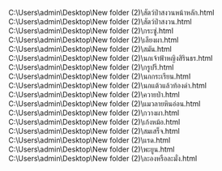 C:\Users\admin\Desktop\New folder (2)\สัตว์ป่าสงวนหน้าหลัก.html
C:\Users\admin\Desktop\New folder (2)\สัตว์ป่าสงวน.html
C:\Users\admin\Desktop\New folder (2)\กระซู่.html
C:\Users\admin\Desktop\New folder (2)\เลียงผา.html
C:\Users\admin\Desktop\New folder (2)\สมัน.html
C:\Users\admin\Desktop\New folder (2)\นกเจ้าฟ้าหญิงสิรินธร.html
C:\Users\admin\Desktop\New folder (2)\กรูปรี.html
C:\Users\admin\Desktop\New folder (2)\นกกระเรียน.html
C:\Users\admin\Desktop\New folder (2)\นกแต้วแล้วท้องดำ.html
C:\Users\admin\Desktop\New folder (2)\ควายป่า.html
C:\Users\admin\Desktop\New folder (2)\แมวลายหินอ่อน.html
C:\Users\admin\Desktop\New folder (2)\กวางผา.html
C:\Users\admin\Desktop\New folder (2)\เก้งหม้อ.html
C:\Users\admin\Desktop\New folder (2)\สมเสร็จ.html
C:\Users\admin\Desktop\New folder (2)\แรด.html
C:\Users\admin\Desktop\New folder (2)\พะยูน.html
C:\Users\admin\Desktop\New folder (2)\ละองหรือละมั่ง.html
